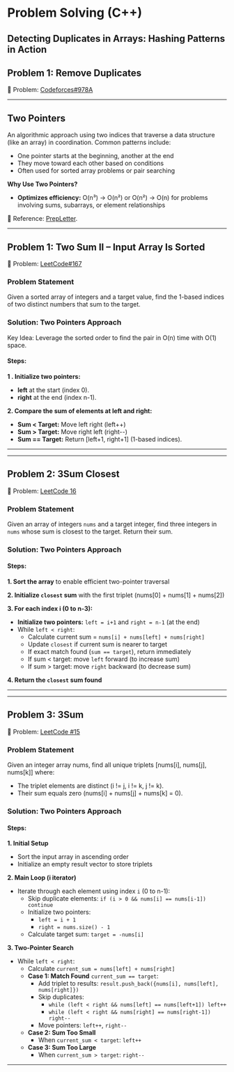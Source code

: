 
# Problem Solving (C++)

## Detecting Duplicates in Arrays: Hashing Patterns in Action


## Problem 1: Remove Duplicates
🚀 Problem: [Codeforces#978A](https://codeforces.com/problemset/problem/978/A)

---


## Two Pointers

An algorithmic approach using two indices that traverse a data structure (like an array) in coordination. Common patterns include:
- One pointer starts at the beginning, another at the end
- They move toward each other based on conditions
- Often used for sorted array problems or pair searching



**Why Use Two Pointers?**
- **Optimizes efficiency:**  O(n³) → O(n²)  or O(n²) → O(n) for problems involving sums, subarrays, or element relationships

🚀 Reference: [PrepLetter](https://prepletter.app/).


---

## Problem 1: Two Sum II – Input Array Is Sorted
🚀 Problem: [LeetCode#167](https://leetcode.com/problems/two-sum-ii-input-array-is-sorted/description/)

### Problem Statement
 Given a sorted array of integers and a target value, find the 1-based indices of two distinct numbers that sum to the target.
 
### Solution: Two Pointers Approach
Key Idea: Leverage the sorted order to find the pair in O(n) time with O(1) space.

#### Steps:
**1 . Initialize two pointers:**

- **left** at the start (index 0).
- **right** at the end (index n-1).

**2. Compare the sum of elements at left and right:**

- **Sum < Target:** Move left right (left++)
- **Sum > Target:** Move right left (right--)
- **Sum == Target:** Return [left+1, right+1] (1-based indices).
---

---

## Problem 2: 3Sum Closest
🚀 Problem: [LeetCode 16](https://leetcode.com/problems/3sum-closest/description/)

### Problem Statement
Given an array of integers `nums` and a target integer, find three integers in `nums` whose sum is closest to the target. Return their sum.
 
### Solution: Two Pointers Approach

#### Steps:
**1. Sort the array** to enable efficient two-pointer traversal

**2. Initialize `closest` sum** with the first triplet (nums[0] + nums[1] + nums[2])

**3. For each index i (0 to n-3):**
   - **Initialize two pointers:** `left = i+1` and `right = n-1` (at the end)
   - While `left < right`:
     - Calculate current sum = `nums[i] + nums[left] + nums[right]`
     - Update `closest` if current sum is nearer to target
     - If exact match found (`sum == target`), return immediately
     - If sum < target: move `left` forward (to increase sum)
     - If sum > target: move `right` backward (to decrease sum)
     
**4. Return the `closest` sum found**


---

---

## Problem 3: 3Sum 
🚀 Problem: [LeetCode #15](https://leetcode.com/problems/3sum/)

### Problem Statement
 Given an integer array nums, find all unique triplets [nums[i], nums[j], nums[k]] where:

- The triplet elements are distinct (i != j, i != k, j != k).
- Their sum equals zero (nums[i] + nums[j] + nums[k] = 0).
 
### Solution: Two Pointers Approach

#### Steps:
**1. Initial Setup**
   - Sort the input array in ascending order
   - Initialize an empty result vector to store triplets

**2. Main Loop (i iterator)**
   - Iterate through each element using index `i` (0 to n-1):
     - Skip duplicate elements: `if (i > 0 && nums[i] == nums[i-1]) continue`
     - Initialize two pointers:
       - `left = i + 1`
       - `right = nums.size() - 1`
     - Calculate target sum: `target = -nums[i]`

**3. Two-Pointer Search**
   - While `left < right`:
     - Calculate `current_sum = nums[left] + nums[right]`
     - **Case 1: Match Found** `current_sum == target`:
         - Add triplet to results: `result.push_back({nums[i], nums[left], nums[right]})`
         - Skip duplicates:
           - `while (left < right && nums[left] == nums[left+1]) left++`
           - `while (left < right && nums[right] == nums[right-1]) right--`
         - Move pointers: `left++`, `right--`
     - **Case 2: Sum Too Small**
       - When `current_sum < target`: `left++`
     - **Case 3: Sum Too Large**
       - When `current_sum > target`: `right--`


---